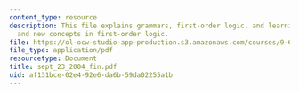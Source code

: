 ```yaml
---
content_type: resource
description: This file explains grammars, first-order logic, and learning a theory
  and new concepts in first-order logic.
file: https://ol-ocw-studio-app-production.s3.amazonaws.com/courses/9-66j-computational-cognitive-science-fall-2004/af131bce02e492e6da6b59da02255a1b_sept_23_2004_fin.pdf
file_type: application/pdf
resourcetype: Document
title: sept_23_2004_fin.pdf
uid: af131bce-02e4-92e6-da6b-59da02255a1b
---
```

